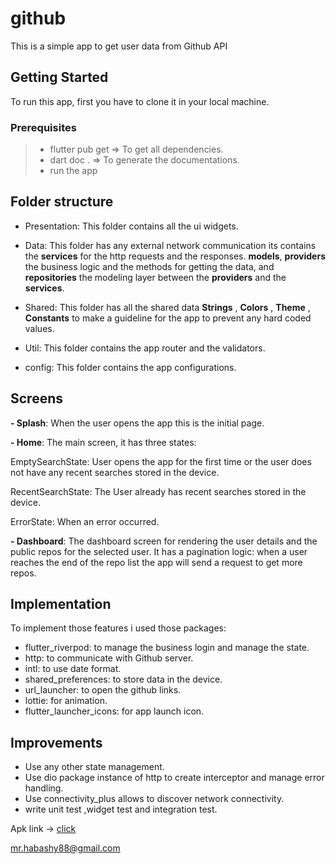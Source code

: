 # github

This is a simple app to get user data from Github API

## Getting Started

To run this app, first you have to clone it in your local machine.

### Prerequisites
> - flutter pub get => To get all dependencies.
> - dart doc . => To generate the documentations.
> - run the app


## Folder structure

- Presentation:
This folder contains all the ui widgets.

- Data:
This folder has any external network communication its contains the **services** for the http requests and the responses. **models**, **providers** the business logic and the methods for getting the data, and **repositories** the modeling layer between the **providers** and the **services**.

- Shared:
This folder has all the shared data **Strings** , **Colors** , **Theme** , **Constants** to make a guideline for the app to prevent any hard coded values.

- Util:
This folder contains the app router and the validators.

- config:
This folder contains the app configurations.


## Screens

**- Splash**: When the user opens the app this is the initial page. 

**- Home**:
The main screen, it has three states:

EmptySearchState:
User opens the app for the first time or the user does not have any recent searches stored in the device.

RecentSearchState:
The User already has recent searches stored in the device.

ErrorState:
When an error occurred.


**- Dashboard**:
The dashboard screen for rendering the user details and the public repos for the selected user.
It has a pagination logic: when a user reaches the end of the repo list the app will send a request to get more repos.

## Implementation
To implement those features i used those packages:
- flutter_riverpod: to manage the business login and manage the state.
- http: to communicate with Github server.
- intl: to use date format.
- shared_preferences: to store data in the device.
- url_launcher: to open the github links.
- lottie: for animation.
- flutter_launcher_icons: for app launch icon.

## Improvements
- Use any other state management.
- Use dio package instance of http to create interceptor and manage error handling.
- Use connectivity_plus allows to discover network connectivity.
- write unit test ,widget test and integration test.

Apk link -> [click ](https://drive.google.com/file/d/1w2cuCVeZAaRrfREPMPGCMw0eM1gQpk6O/view?usp=sharing)

mr.habashy88@gmail.com


